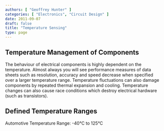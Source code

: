 ```yaml
---
authors: [ "Geoffrey Hunter" ]
categories: [ "Electronics", "Circuit Design" ]
date: 2011-09-07
draft: false
title: "Temperature Sensing"
type: page
---
```


## Temperature Management of Components

The behaviour of electrical components is highly dependent on the temperature. Almost always you will see performance measures of data sheets such as resolution, accuracy and speed decrease when specified over a larger temperature range. Temperature fluctuations can also damage components by repeated thermal expansion and cooling. Temperature changes can also cause race conditions which destroy electrical hardware (such as transistors).

## Defined Temperature Ranges

Automotive Temperature Range: -40°C to 125°C
